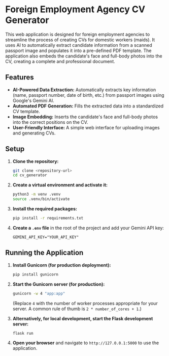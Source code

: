 # Foreign Employment Agency CV Generator

This web application is designed for foreign employment agencies to streamline the process of creating CVs for domestic workers (maids). It uses AI to automatically extract candidate information from a scanned passport image and populates it into a pre-defined PDF template. The application also embeds the candidate's face and full-body photos into the CV, creating a complete and professional document.

## Features

- **AI-Powered Data Extraction:** Automatically extracts key information (name, passport number, date of birth, etc.) from passport images using Google's Gemini AI.
- **Automated PDF Generation:** Fills the extracted data into a standardized CV template.
- **Image Embedding:** Inserts the candidate's face and full-body photos into the correct positions on the CV.
- **User-Friendly Interface:** A simple web interface for uploading images and generating CVs.

## Setup

1.  **Clone the repository:**
    ```bash
    git clone <repository-url>
    cd cv_generator
    ```

2.  **Create a virtual environment and activate it:**
    ```bash
    python3 -m venv .venv
    source .venv/bin/activate
    ```

3.  **Install the required packages:**
    ```bash
    pip install -r requirements.txt
    ```

4.  **Create a `.env` file** in the root of the project and add your Gemini API key:
    ```
    GEMINI_API_KEY="YOUR_API_KEY"
    ```

## Running the Application

1.  **Install Gunicorn (for production deployment):**
    ```bash
    pip install gunicorn
    ```

2.  **Start the Gunicorn server (for production):**
    ```bash
    gunicorn -w 4 "app:app"
    ```
    (Replace `4` with the number of worker processes appropriate for your server. A common rule of thumb is `2 * number_of_cores + 1`.)

3.  **Alternatively, for local development, start the Flask development server:**
    ```bash
    flask run
    ```

4.  **Open your browser** and navigate to `http://127.0.0.1:5000` to use the application.
